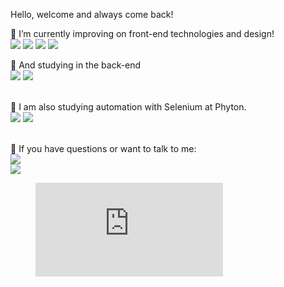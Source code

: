 Hello, welcome and always come back!

🔭 I’m currently improving on front-end technologies and design! <br>
<img src="https://img.shields.io/badge/HTML5-E34F26?style=for-the-badge&logo=html5&logoColor=white" />
<img src="https://img.shields.io/badge/CSS3-1572B6?style=for-the-badge&logo=css3&logoColor=white" />
<img src="https://img.shields.io/badge/JavaScript-F7DF1E?style=for-the-badge&logo=javascript&logoColor=black" />
<img src="https://img.shields.io/badge/Bootstrap-563D7C?style=for-the-badge&logo=bootstrap&logoColor=white" /><br>

📖 And studying in the back-end <br>
<img src="https://img.shields.io/badge/PHP-777BB4?style=for-the-badge&logo=php&logoColor=white" />
<img src="https://img.shields.io/badge/MySQL-00000F?style=for-the-badge&logo=mysql&logoColor=white" /><br>
<br>

🌱 I am also studying automation with Selenium at Phyton. <br>
 <img src="https://img.shields.io/badge/Python-3776AB?style=for-the-badge&logo=python&logoColor=white" />
 <img src="https://img.shields.io/badge/Selenium-43B02A?style=for-the-badge&logo=Selenium&logoColor=white" /> <br>
 <br>
 
💬 If you have questions or want to talk to me:<br>
<a href = "https://api.whatsapp.com/send?phone= +5554991518114"><img src="https://img.shields.io/badge/WhatsApp-25D366?style=for-the-badge&logo=whatsapp&logoColor=white" /></a> <br>
<a href = "mailto:santiagopoffo@hotmail.com"><img src="https://img.shields.io/badge/Microsoft_Outlook-0078D4?style=for-the-badge&logo=microsoft-outlook&logoColor=whitee" /></a><br>

<figure><embed src="https://wakatime.com/share/@Santiago_Fae/25a85fcf-dbcf-4c59-a2a5-f90385516843.svg"></embed></figure>
